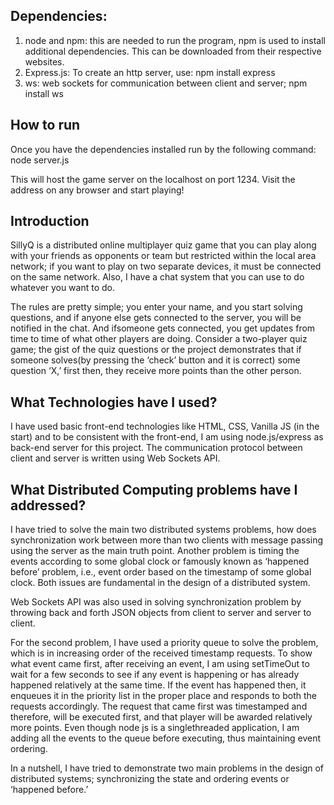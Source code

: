 ## Dependencies:

1. node and npm: this are needed to run the program, npm is used to install additional dependencies. This can be downloaded from their respective websites.
2. Express.js: To create an http server, use: npm install express
3. ws: web sockets for communication between client and server; npm install ws

## How to run

Once you have the dependencies installed run by the following command: node server.js

This will host the game server on the localhost on port 1234. Visit the address on any browser and start playing!

## Introduction

SillyQ is a distributed online multiplayer quiz game that you can play along with your friends as opponents or team but restricted within the local area network; if you want to play on two separate devices, it must be connected on the same network. Also, I have a chat system that you can use to do whatever you want to do.

The rules are pretty simple; you enter your name, and you start solving questions, and if anyone else gets connected to the server, you will be notified in the chat. And ifsomeone gets connected, you get updates from time to time of what other players are doing. Consider a two-player quiz game; the gist of the quiz questions or the project demonstrates that if someone solves(by pressing the ‘check’ button and it is correct) some question ‘X,’ first then, they receive more points than the other person.

## What Technologies have I used?

I have used basic front-end technologies like HTML, CSS, Vanilla JS (in the start) and to be consistent with the front-end, I am using node.js/express as back-end server for this project. The communication protocol between client and server is written using Web Sockets API.


## What Distributed Computing problems have I addressed?

I have tried to solve the main two distributed systems problems, how does synchronization work between more than two clients with message passing using the server as the main truth point. Another problem is timing the events according to some global clock or famously known as ‘happened before’ problem, i.e., event order based on the timestamp of some global clock. Both issues are fundamental in the design of a distributed system. 

Web Sockets API was also used in solving synchronization problem by throwing back and forth JSON objects from client to server and server to client.

For the second problem, I have used a priority queue to solve the problem, which is in increasing order of the received timestamp requests. To show what event came first, after
receiving an event, I am using setTimeOut to wait for a few seconds to see if any event is happening or has already happened relatively at the same time. If the event has happened then, it enqueues it in the priority list in the proper place and responds to both the requests accordingly. The request that came first was timestamped and therefore, will be executed first, and that player will be awarded relatively more points. Even though node js is a singlethreaded application, I am adding all the events to the queue before executing, thus maintaining event ordering.

In a nutshell, I have tried to demonstrate two main problems in the design of distributed systems; synchronizing the state and ordering events or ‘happened before.’
